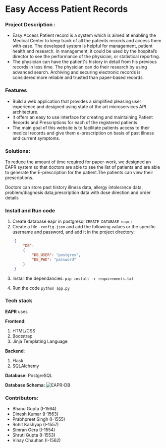 # Easy Access Patient Records

### Project Description :
- Easy Access Patient record is a system which is aimed at enabling the Medical Center to keep track of all the patients records and access them with ease. The developed system is helpful for management, patient health and research. In management, it could be used by the hospital’s director to see the performance of the physician, or statistical reporting.
- The physician can have the patient's history in detail from his previous records in less time. The physician can do their research by using advanced search. Archiving and securing electronic records is considered more reliable and trusted than paper-based records.

### Features

- Build a web application that provides a simplified pleasing user experience and designed using
state of the art microservices API architecture.
- It offers an easy to use interface for creating and maintaining Patient Records and Prescriptions for
each of the registered patients.
- The main goal of this website is to facilitate patients access to their medical records and give them
e-prescription on basis of past illness and current symptoms.

### Solutions:
To reduce the amount of time required for paper-work, we designed an EAPR system so that doctors are able to see the
list of patients and are able to generate the E-prescription for the patient.The patients can view their prescriptions.


Doctors can store past history illness data, allergy intolerance data, problem/diagnosis data,prescription data with dose
direction and order details

### Install and Run code 

1. Create database eapr in postgresql
`CREATE DATABASE eapr;`
2. Create a file `.config.json` and add the following values or the specific username and password, and add it in the project directory:
```json
    {
        "DB":
        {
            "DB_USER": "postgres",
            "DB_PWD": "password"
        }
    }
```
3. Install the dependancies:
`pip install -r requirements.txt`

4. Run the code
`python app.py`

### Tech stack
<strong>EAPR</strong> uses

<strong>Frontend</strong>:
1. HTML/CSS
2. Bootstrap
3. Jinja Templating Language

<strong>Backend</strong>:
1. Flask
2. SQLAlchemy

<strong>Database:</strong>
PostgreSQL

<strong>Database Schema:</Strong>
![EAPR-DB](https://user-images.githubusercontent.com/51478897/149629535-9535a0f2-c268-4336-ab73-61b0cc45b9cb.png)


### Contributors:

- Bhanu Gupta (I-1564) <br>
- Dinesh Kumar (I-1563) <br>
- Prabhpreet Singh (I-1555) <br>
- Rohit Kashyap (I-1557) <br>
- Simran Gera (I-1554) <br>
- Shruti Gupta (I-1553) <br>
- Vinay Chauhan (I-1562) <br>


